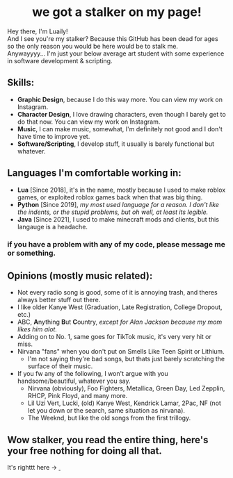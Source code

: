 <div align="center">
<h1> we got a stalker on my page! </h1>
</div>

Hey there, I'm Luaily!  
And I see you're my stalker? Because this GitHub has been dead for ages  
so the only reason you would be here would be to stalk me.  
Anywayyyy... I'm just your below average art student with some experience
in software development & scripting.

###

## Skills:
* **Graphic Design**, because I do this way more. You can view my work on Instagram.
* **Character Design**, I love drawing characters, even though I barely get to do that now. You can view my work on Instagram.
* **Music**, I can make music, somewhat, I'm definitely not good and I don't have time to improve yet.
* **Software/Scripting**, I develop stuff, it usually is barely functional but whatever.

## Languages I'm comfortable working in:
* **Lua** [Since 2018], it's in the name, mostly because I used to make roblox games, or exploited roblox games back when that was big thing.
* **Python** [Since 2019], *my most used language for a reason. I don't like the indents, or the stupid problems, but oh well, at least its legible.*
* **Java** [Since 2021], I used to make minecraft mods and clients, but this langauge is a headache.

### if you have a problem with any of my code, please message me or something.


## Opinions (mostly music related):
* Not every radio song is good, some of it is annoying trash, and theres always better stuff out there.
* I like older Kanye West (Graduation, Late Registration, College Dropout, etc.)
* ABC, **A**nything **B**ut **C**ountry, *except for Alan Jackson because my mom likes him alot.*
* Adding on to No. 1, same goes for TikTok music, it's very very hit or miss.
* Nirvana "fans" when you don't put on Smells Like Teen Spirit or Lithium.
  * I'm not saying they're bad songs, but thats just barely scratching the surface of their music.
* If you fw any of the following, I won't argue with you handsome/beautiful, whatever you say.
  * Nirvana (obviously), Foo Fighters, Metallica, Green Day, Led Zepplin, RHCP, Pink Floyd, and many more.
  * Lil Uzi Vert, Lucki, (old) Kanye West, Kendrick Lamar, 2Pac, NF (not let you down or the search, same situation as nirvana).
  * The Weeknd, but like the old songs from the first trillogy.
 
## Wow stalker, you read the entire thing, here's your free nothing for doing all that.
It's righttt here -> [‎‎‎ ‎](https://solo.to/luaily)
